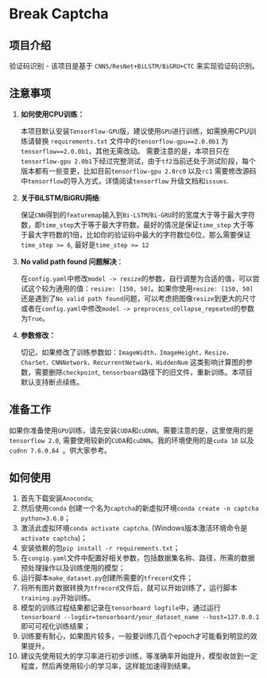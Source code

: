 # Break Captcha

## 项目介绍
验证码识别 - 该项目是基于 `CNN5/ResNet+BiLSTM/BiGRU+CTC` 来实现验证码识别。

## 注意事项

1. **如何使用CPU训练：**

	本项目默认安装`TensorFlow-GPU`版，建议使用`GPU`进行训练，如需换用CPU训练请替换 `requirements.txt` 文件中的`tensorflow-gpu==2.0.0b1` 为`tensorflow==2.0.0b1`，其他无需改动。
	需要注意的是，本项目只在`tensorflow-gpu 2.0b1`下经过完整测试，由于`tf2`当前还处于测试阶段，每个版本都有一些变更，比如目前`tensorflow-gpu 2.0rc0` 以及`rc1` 需要修改源码中`tensorflow`的导入方式，详情阅读`tensorflow` 升级文档和`issues`.

2. **关于BiLSTM/BiGRU网络**:

	保证`CNN`得到的`featuremap`输入到`Bi-LSTM`/`Bi-GRU`时的宽度大于等于最大字符数，即`time_step`大于等于最大字符数。最好的情况是保证`time_step` 大于等于最大字符数的1倍，比如你的验证码中最大的字符数位6位，那么需要保证`time_step >= 6`, 最好是`time_step >= 12`

3. **No valid path found 问题解决**：

	在`config.yaml`中修改`model -> resize`的参数，自行调整为合适的值，可以尝试这个较为通用的值：`resize: [150, 50]`。如果你使用`resize: [150, 50]`还是遇到了`No valid path found`问题，可以考虑把图像`resize`到更大的尺寸或者在`config.yaml`中修改`model -> preprocess_collapse_repeated`的参数为`True`。

4. **参数修改：**

	切记，如果修改了训练参数如：`ImageWidth，ImageHeight，Resize，CharSet，CNNNetwork，RecurrentNetwork，HiddenNum` 这类影响计算图的参数，需要删除`checkpoint`, `tensorboard`路径下的旧文件，重新训练。本项目默认支持断点续练。

## 准备工作
如果你准备使用`GPU`训练，请先安装`CUDA`和`cuDNN`。需要注意的是，这里使用的是`tensorflow 2.0`, 需要使用较新的`CUDA`和`cuDNN`。我的环境使用的是`cuda 10` 以及`cudnn 7.6.0.64 `。供大家参考。

## 如何使用
1.	首先下载安装`Anoconda`;
2.	然后使用`conda` 创建一个名为`captcha`的新虚拟环境`conda create -n captcha python=3.6.8`；
3.	激活此虚拟环境`conda activate captcha`. (Windows版本激活环境命令是`activate captcha`)；
4.	安装依赖的包`pip install -r requirements.txt`；
5.	在`congig.yaml`文件中配置好相关参数，包括数据集名称、路径，所需的数据预处理操作以及训练使用的模型；
6.	运行脚本`make_dataset.py`创建所需要的`tfrecord`文件；
7.	将所有图片数据转换为`tfrecord`文件后，就可以开始训练了，运行脚本`training.py`开始训练。
8.	模型的训练过程结果都记录在`tensorboard logfile`中，通过运行`tensorboard --logdir=tensorboard/your_dataset_name --host=127.0.0.1`即可可视化训练结果；
9.  训练要有耐心，如果图片较多，一般要训练几百个epoch才可能看到明显的效果提升。
10. 建议先使用较大的学习率进行初步训练，等准确率开始提升，模型收敛到一定程度，然后再使用较小的学习率，这样能加速得到结果。
